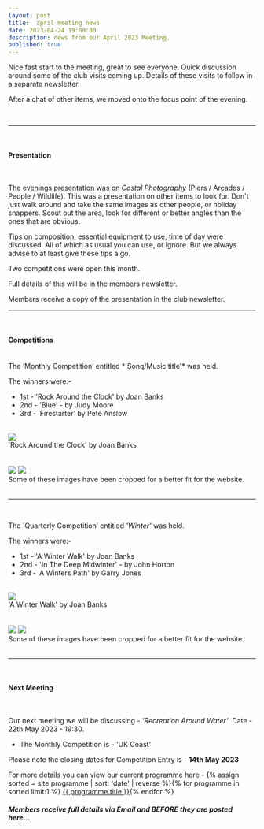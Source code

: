 ```yaml
---
layout: post
title:  april meeting news
date: 2023-04-24 19:00:00
description: news from our April 2023 Meeting.
published: true
---
```


Nice fast start to the meeting, great to see everyone. Quick discussion around some of the club visits coming up.
Details of these visits to follow in a separate newsletter.

After a chat of other items, we moved onto the focus point of the evening.

<br>

<hr>

<br>

#### Presentation

<br>

The evenings presentation was on *Costal Photography* (Piers / Arcades / People / Wildlife). This was a presentation on other items to look for. Don't just walk around and take the same images as other people, or holiday snappers. Scout out the area, look for different or better angles than the ones that are obvious.

Tips on composition, essential equipment to use, time of day were discussed. All of which as usual you can use, or ignore. But we always advise to at least give these tips a go.

Two competitions were open this month.

Full details of this will be in the members newsletter.

<p class="prog-SubDesc">Members receive a copy of the presentation in the club newsletter.</p>

<hr>

<br>

#### Competitions
<br>
The ‘Monthly Competition’ entitled *'Song/Music title'* was held.

The winners were:-

<ul>
	<li>1st - &#39;Rock Around the Clock&#39; by Joan Banks</li>
	<li>2nd - &#39;Blue&#39; - by Judy Moore</li>
	<li>3rd - &#39;Firestarter&#39; by Pete Anslow</li>
</ul>

<br>

<div class="img_row">
	<img class="col three" src="{{ site.baseurl }}/assets/img/April23_Monthly/11 - Rock around the clock.jpg">
</div>
<div class="col three caption">
	&#39;Rock Around the Clock&#39; by Joan Banks
</div>

<br>
<br>

<div class="img_row">
	<img class="col two" src="{{ site.baseurl }}/assets/img/April23_Monthly/14 - Blue.jpg">
	<img class="col one" src="{{ site.baseurl }}/assets/img/April23_Monthly/10 - Firestarter.jpg">
</div>

<div class="col three caption">
	Some of these images have been cropped for a better fit for the website.
</div>


<br>

<hr>

<br>

The 'Quarterly Competition’ entitled *'Winter'* was held.

The winners were:-

<ul>
	<li>1st - &#39;A Winter Walk&#39; by Joan Banks</li>
	<li>2nd - &#39;In The Deep Midwinter&#39; - by John Horton</li>
	<li>3rd - &#39;A Winters Path&#39; by Garry Jones</li>
</ul>

<br>

<div class="img_row">
	<img class="col three" src="{{ site.baseurl }}/assets/img/April23_Quarterly/04 - A Winter Walk.jpg">
</div>
<div class="col three caption">
	&#39;A Winter Walk&#39; by Joan Banks
</div>

<br>
<br>

<div class="img_row">
	<img class="col two" src="{{ site.baseurl }}/assets/img/April23_Quarterly/14 - In The Deep Midwinter.jpg">
	<img class="col one" src="{{ site.baseurl }}/assets/img/April23_Quarterly/13 - A Winters Path.jpg">
</div>

<div class="col three caption">
	Some of these images have been cropped for a better fit for the website.
</div>


<br>

<hr>

<br>


#### Next Meeting
<br>

Our next meeting we will be discussing - *'Recreation Around Water'*.
Date - 22th May 2023 - 19:30.

<ul>
    <li>The Monthly Competition is - 'UK Coast' </li>
	<!-- <li>The Quarterly Competition is - 'Winter'</li> -->
    <!-- <li>The Lancaster Memorial Competition is - 'Autumn'</li> -->
</ul>

Please note the closing dates for Competition Entry is - **14th May 2023**

For more details you can view our current programme here - {% assign sorted = site.programme | sort: 'date' | reverse  %}{% for programme in sorted limit:1 %} <a class="footlink" href="{{ programme.url | prepend: site.baseurl }}">{{ programme.title }}</a>{% endfor %}

##### Members receive full details via Email and BEFORE they are posted here...

<br>